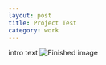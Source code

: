 ```yaml
---
layout: post
title: Project Test 
category: work
---
```

intro text
![Finished image](https://upcycleworld.github.io/images/post1/finished.png)

